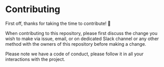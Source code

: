 # Contributing

First off, thanks for taking the time to contribute! :tada:

When contributing to this repository, please first discuss the change you wish to make via issue,
email, or on dedicated Slack channel or any other method with the owners of this repository before
making a change.

Please note we have a code of conduct, please follow it in all your interactions with the project.
